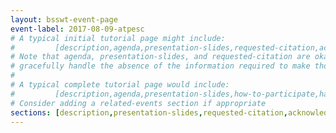 ```yaml
---
layout: bsswt-event-page
event-label: 2017-08-09-atpesc
# A typical initial tutorial page might include:
#         [description,agenda,presentation-slides,requested-citation,acknowledgments]
# Note that agenda, presentation-slides, and requested-citation are okay here because they
# gracefully handle the absence of the information required to make those sections "event-ready".
#
# A typical complete tutorial page would include: 
#         [description,agenda,presentation-slides,how-to-participate,hands-on-exercises,stay-in-touch,resources-from-presentations,requested-citation,acknowledgments]
# Consider adding a related-events section if appropriate
sections: [description,presentation-slides,requested-citation,acknowledgments]
---
```

